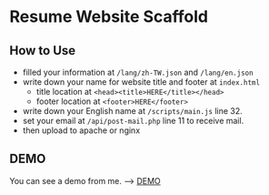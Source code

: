 # Resume Website Scaffold
## How to Use 
- filled your information at `/lang/zh-TW.json` and `/lang/en.json`
- write down your name for website title and footer at `index.html`
    - title location at `<head><title>HERE</title></head>`
    - footer location at `<footer>HERE</footer>`
- write down your English name at `/scripts/main.js` line 32.
- set your email at `/api/post-mail.php` line 11 to receive mail.
- then upload to apache or nginx

## DEMO
You can see a demo from me. --> [DEMO](https://resume.lusw.dev)